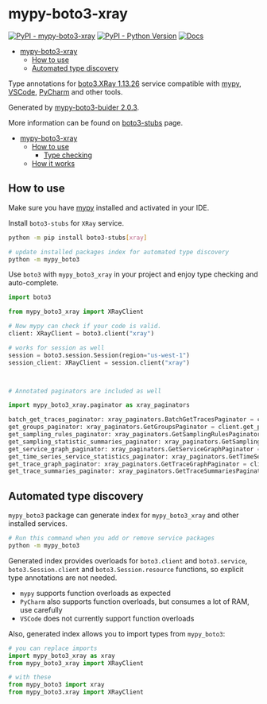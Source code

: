 # mypy-boto3-xray

[![PyPI - mypy-boto3-xray](https://img.shields.io/pypi/v/mypy-boto3-xray.svg?color=blue)](https://pypi.org/project/mypy-boto3-xray)
[![PyPI - Python Version](https://img.shields.io/pypi/pyversions/mypy-boto3-xray.svg?color=blue)](https://pypi.org/project/mypy-boto3-xray)
[![Docs](https://img.shields.io/readthedocs/mypy-boto3-builder.svg?color=blue)](https://mypy-boto3-builder.readthedocs.io/)

- [mypy-boto3-xray](#mypy-boto3-xray)
  - [How to use](#how-to-use)
  - [Automated type discovery](#automated-type-discovery)


Type annotations for
[boto3.XRay 1.13.26](https://boto3.amazonaws.com/v1/documentation/api/1.13.26/reference/services/xray.html#XRay) service
compatible with [mypy](https://github.com/python/mypy), [VSCode](https://code.visualstudio.com/),
[PyCharm](https://www.jetbrains.com/pycharm/) and other tools.

Generated by [mypy-boto3-buider 2.0.3](https://github.com/vemel/mypy_boto3_builder).

More information can be found on [boto3-stubs](https://pypi.org/project/boto3-stubs/) page.

- [mypy-boto3-xray](#mypy-boto3-xray)
  - [How to use](#how-to-use)
    - [Type checking](#type-checking)
  - [How it works](#how-it-works)

## How to use

Make sure you have [mypy](https://github.com/python/mypy) installed and activated in your IDE.

Install `boto3-stubs` for `XRay` service.

```bash
python -m pip install boto3-stubs[xray]

# update installed packages index for automated type discovery
python -m mypy_boto3
```

Use `boto3` with `mypy_boto3_xray` in your project and enjoy type checking and auto-complete.

```python
import boto3

from mypy_boto3_xray import XRayClient

# Now mypy can check if your code is valid.
client: XRayClient = boto3.client("xray")

# works for session as well
session = boto3.session.Session(region="us-west-1")
session_client: XRayClient = session.client("xray")



# Annotated paginators are included as well

import mypy_boto3_xray.paginator as xray_paginators

batch_get_traces_paginator: xray_paginators.BatchGetTracesPaginator = client.get_paginator("batch_get_traces")
get_groups_paginator: xray_paginators.GetGroupsPaginator = client.get_paginator("get_groups")
get_sampling_rules_paginator: xray_paginators.GetSamplingRulesPaginator = client.get_paginator("get_sampling_rules")
get_sampling_statistic_summaries_paginator: xray_paginators.GetSamplingStatisticSummariesPaginator = client.get_paginator("get_sampling_statistic_summaries")
get_service_graph_paginator: xray_paginators.GetServiceGraphPaginator = client.get_paginator("get_service_graph")
get_time_series_service_statistics_paginator: xray_paginators.GetTimeSeriesServiceStatisticsPaginator = client.get_paginator("get_time_series_service_statistics")
get_trace_graph_paginator: xray_paginators.GetTraceGraphPaginator = client.get_paginator("get_trace_graph")
get_trace_summaries_paginator: xray_paginators.GetTraceSummariesPaginator = client.get_paginator("get_trace_summaries")
```

## Automated type discovery

`mypy_boto3` package can generate index for `mypy_boto3_xray` and other installed services.

```bash
# Run this command when you add or remove service packages
python -m mypy_boto3
```

Generated index provides overloads for `boto3.client` and `boto3.service`,
`boto3.Session.client` and `boto3.Session.resource` functions,
so explicit type annotations are not needed.

- `mypy` supports function overloads as expected
- `PyCharm` also supports function overloads, but consumes a lot of RAM, use carefully
- `VSCode` does not currently support function overloads

Also, generated index allows you to import types from `mypy_boto3`:

```python
# you can replace imports
import mypy_boto3_xray as xray
from mypy_boto3_xray import XRayClient

# with these
from mypy_boto3 import xray
from mypy_boto3.xray import XRayClient
```